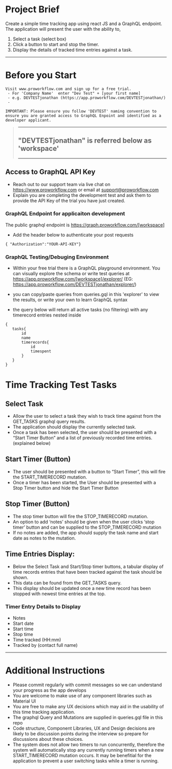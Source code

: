 # Project Brief

Create a simple time tracking app using react JS and a GraphQL endpoint. The application will present the user with the ability to,

1) Select a task (select box)
2) Click a button to start and stop the timer.
3) Display the details of tracked time entries against a task.

---
# Before you Start

    Visit www.proworkflow.com and sign up for a free trial.  
     - For 'Company Name'  enter "Dev Test" + [your first name]
     - e.g. DEVTESTjonathan (https://app.proworkflow.com/DEVTESTjonathan/)
     - 
    
    IMPORTANT: Please ensure you follow 'DEVTEST' naming convention to ensure you are granted access to GraphQL Enpoint and identified as a developer applicant.
       
   > ---
   > ## "DEVTESTjonathan" is referred below as 'workspace' 
   > ---



## Access to GraphQL API Key
- Reach out to our support team via live chat on https://www.proworkflow.com or email at support@proworkflow.com
- Explain you are completing the development test and ask them to provide the API Key of the trial you have just created.

### GraphQL Endpoint for applicaiton development
The public graphql endpoint is https://graph.proworkflow.com/[workspace]

-	Add the header below to authenticate your post requests
```
{ "Authorization":"YOUR-API-KEY"}
``` 

### GraphQL Testing/Debuging Environment
-	Within your free trial there is a GraphQL playground environment. You can visually explore the schema or write test queries at https://app.proworkflow.com/[workspace]/explorer/  (EG: https://app.proworkflow.com/DEVTESTjonathan/explorer/)

- you can copy/paste queries from queries.gql in this 'explorer' to view the results, or write your own to learn GraphQL syntax
- the query below will return all active tasks (no filtering) with any timerecord entries nested inside
 ```
{
    tasks{
        id 
        name 
        timerecords{
            id 
            timespent
        }
    }
}  
```

# Time Tracking Test Tasks

## Select Task
- Allow the user to select a task they wish to track time against from the GET_TASKS graphql query results.
- The application should display the currently selected task.
- Once a task has been selected, the user should be presented with a “Start Timer Button” and a list of previously recorded time entries. (explained below)

## Start Timer (Button)
-	The user should be presented with a button to “Start Timer”, this will fire the START_TIMERECORD mutation.  
- Once a timer has been started, the User should be presented with a Stop Timer button and hide the Start Timer Button

## Stop Timer (Button)
-	The stop timer button will fire the STOP_TIMERECORD mutation. 
-	An option to add ‘notes’ should be given when the user clicks ‘stop timer’ button and can be supplied to the STOP_TIMERECORD mutation
-	If no notes are added, the app should supply the task name and start date as notes to the mutation.

## Time Entries Display:
-	Below the Select Task and Start/Stop timer buttons, a tabular display of time records entries that have been tracked against the task should be shown.
-   This data can be found from the GET_TASKS query.
-	This display should be updated once a new time record has been stopped with newest time entries at the top.

### Timer Entry Details to Display
-   Notes
-	Start date
-	Start time
-	Stop time
-	Time tracked (HH:mm)
-   Tracked by (contact full name)

---
# Additional Instructions 
- Please commit regularly with commit messages so we can understand your progress as the app develops
- You are welcome to make use of any component libraries such as Material UI
- You are free to make any UX decisions which may aid in the usability of this time tracking application. 
- The graphql Query and Mutations are supplied in queries.gql file in this repo
- Code structure, Component Libraries, UX and Design decisions are likely to be discussion points during the interview so prepare for discussions about these choices.
- The system does not allow two timers to run concurrently, therefore the system will automatically stop any currently running timers when a new START_TIMERECORD mutation occurs. It may be benefitial for the application to prevent a user switching tasks while a timer is running.
  

